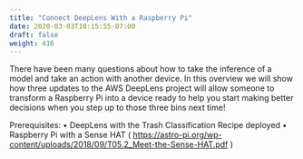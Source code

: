```yaml
---
title: "Connect DeepLens With a Raspberry Pi"
date: 2020-03-03T10:15:55-07:00
draft: false
weight: 416
---
```


There have been many questions about how to take the inference of a model and take an action with another device.  In this overview we will show how three updates to the AWS DeepLens project will allow someone to transform a Raspberry Pi into a device ready to help you start making better decisions when you step up to those three bins next time!

Prerequisites:
•	DeepLens with the Trash Classification Recipe deployed
•	Raspberry Pi with a Sense HAT ( https://astro-pi.org/wp-content/uploads/2018/09/T05.2_Meet-the-Sense-HAT.pdf )
